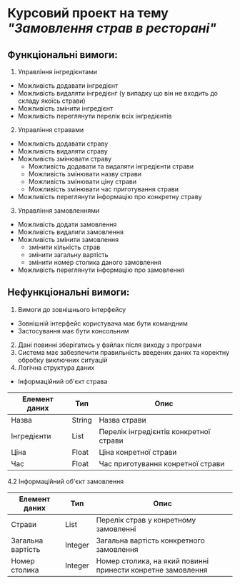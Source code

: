 # Курсовий проект на тему _"Замовлення страв в ресторані"_

## Функціональні вимоги:
1. Управління інгредієнтами
  - Можливість додавати інгредієнт
  - Можливість видаляти інгредієнг (у випадку що він не входить до складу якоїсь
страви)
  - Можливість змінити інгредієнт
  - Можливість переглянути перелік всіх інгредієнтів
2. Управління стравами
  - Можливість додавати страву
  - Можливість видаляти страву
  - Можливість змінювати страву
      - Можливість додавати та видаляти інгредієнти страви
      - Можливість змінювати назву страви
      - Можливість змінювати ціну страви
      - Можливість змінювати час приготування страви
  - Можливість переглянути інформацію про конкретну страву
3. Управління замовленнями
  - Можливість додати замовлення
  - Можливість видалиги замовлення
  - Можливість змінити замовлення
      - змінити кількість страв
      - змінити загальну вартість
      - змінити номер столика даного замовлення
 - Можливість переглянути інформацію про замовлення


## Нефункціональні вимоги:

1. Вимоги до зовнішнього інтерфейсу
  - Зовнішній інтерфейс користувача має бути командним
  - Застосування має бути консольним
2. Дані повинні зберігатись у файлах після виходу з програми
3. Система має забезпечити правильність введених даних та коректну обробку виключних
ситуацій
4. Логічна структура даних
  - Інформаційний об'єкт страва

Елемент даних | Тип | Опис 
---|---|---
Назва | String | Назва страви 
Інгредієнти | List | Перелік інгредієнтів конкретної страви
Ціна | Float | Ціна конретної страви
Час | Float | Час приготування конретної страви

  4.2 Інформаційний об'єкт замовлення

Елемент даних | Тип | Опис 
---|---|---
Страви | List | Перелік страв у конретному замовленні
Загальна вартість | Integer | Загальна вартість конкретного замовлення
Номер столика | Integer | Номер столика, на який повинні принести конретне замовлення
